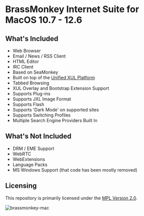 # BrassMonkey Internet Suite for MacOS 10.7 - 12.6

## What's Included

* Web Browser
* Email / News / RSS Client
* HTML Editor
* IRC Client
* Based on SeaMonkey
* Built on top of the [Unified XUL Platform](https://repo.palemoon.org/MoonchildProductions/UXP)
* Tabbed Browsing
* XUL Overlay and Bootstrap Extension Support
* Supports Plug-ins
* Supports JXL Image Format
* Supports Flash
* Supports 'Dark Mode' on supported sites
* Supports Switching Profiles
* Multiple Search Engine Providers Built In

## What's Not Included

* DRM / EME Support
* WebRTC
* WebExtensions
* Language Packs
* MS Windows Support (that code has been mostly removed)

## Licensing

This repository is primarily licensed under the [MPL Version 2.0](http://mozilla.org/MPL/2.0/).

![brassmonkey-mac](https://github.com/wicknix/brass-monkey/assets/39230578/7fb7a7ec-5293-4ff5-ace0-25e5ae8446d9)
